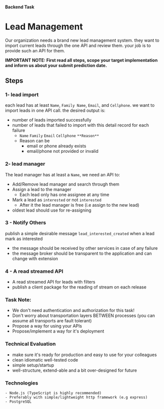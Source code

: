 #### Backend Task

# Lead Management

Our organization needs a brand new lead management system. they want to import current leads through the one API and review them. your job is to provide such an API for them.

**IMPORTANT NOTE: First read all steps, scope your target implementation and inform us about your submit prediction date.**


## Steps
### 1- lead import

each lead has at least `Name`, `Family Name`, `Email`, and `Cellphone`. we want to import leads in one API call. the desired output is:

- number of leads imported successfully
- number of leads that failed to import with this detail record for each failure
  - `Name` `Family` `Email` `Cellphone` `**Reason**`
  - Reason can be
    - email or phone already exists
    - email/phone not provided or invalid

### 2- lead manager

The lead manager has at least a `Name`, we need an API to:

- Add/Remove lead manager and search through them
- Assign a lead to the manager
  - Each lead only has one assignee at any time
- Mark a lead as `interested` or not `interested`
  - After it the lead manager is free (i.e assign to the new lead)
- oldest lead should use for re-assigning

### 3 - Notify Others

publish a simple desirable message `lead_interested_created` when a lead mark as interested

- the message should be received by other services in case of any failure
- the message broker should be transparent to the application and can change with extension

### 4 - A read streamed API

- A read streamed API for leads with filters
- publish a client package for the reading of stream on each release

### Task Note:

- We don't need authentication and authorization for this task!
- Don't worry about transportation layers BETWEEN processes (you can assume all transports are fault tolerant)
- Propose a way for using your APIs
- Propose/implement a way for it's deployment

### Technical Evaluation

- make sure it's ready for production and easy to use for your colleagues
- clean idiomatic well-tested code
- simple setup/startup
- well-structure, extend-able and a bit over-designed for future

### Technologies

    - Node.js (TypeScript is highly recommended)
    - Preferably with simple/lightweight http framework (e.g express)
    - PostgreSQL

